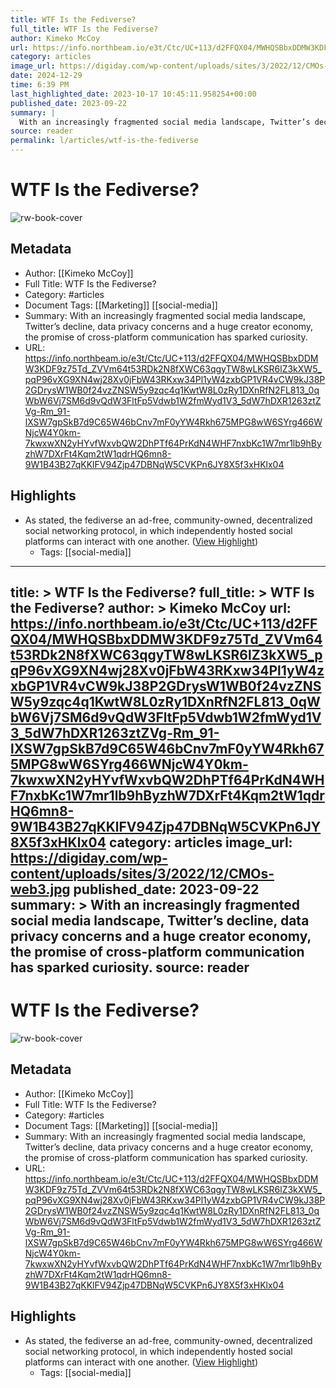 ```yaml
---
title: WTF Is the Fediverse?
full_title: WTF Is the Fediverse?
author: Kimeko McCoy
url: https://info.northbeam.io/e3t/Ctc/UC+113/d2FFQX04/MWHQSBbxDDMW3KDF9z75Td_ZVVm64t53RDk2N8fXWC63qgyTW8wLKSR6lZ3kXW5_pqP96vXG9XN4wj28Xv0jFbW43RKxw34Pl1yW4zxbGP1VR4vCW9kJ38P2GDrysW1WB0f24vzZNSW5y9zqc4q1KwtW8L0zRy1DXnRfN2FL813_0qWbW6Vj7SM6d9vQdW3FltFp5Vdwb1W2fmWyd1V3_5dW7hDXR1263ztZVg-Rm_91-lXSW7gpSkB7d9C65W46bCnv7mF0yYW4Rkh675MPG8wW6SYrg466WNjcW4Y0km-7kwxwXN2yHYvfWxvbQW2DhPTf64PrKdN4WHF7nxbKc1W7mr1lb9hByzhW7DXrFt4Kqm2tW1qdrHQ6mn8-9W1B43B27qKKlFV94Zjp47DBNqW5CVKPn6JY8X5f3xHKlx04
category: articles
image_url: https://digiday.com/wp-content/uploads/sites/3/2022/12/CMOs-web3.jpg
date: 2024-12-29
time: 6:39 PM
last_highlighted_date: 2023-10-17 10:45:11.958254+00:00
published_date: 2023-09-22
summary: |
  With an increasingly fragmented social media landscape, Twitter’s decline, data privacy concerns and a huge creator economy, the promise of cross-platform communication has sparked curiosity.
source: reader
permalink: l/articles/wtf-is-the-fediverse
---
```

# WTF Is the Fediverse?

![rw-book-cover](https://digiday.com/wp-content/uploads/sites/3/2022/12/CMOs-web3.jpg)

## Metadata
- Author: [[Kimeko McCoy]]
- Full Title: WTF Is the Fediverse?
- Category: #articles
- Document Tags: [[Marketing]] [[social-media]] 
- Summary: With an increasingly fragmented social media landscape, Twitter’s decline, data privacy concerns and a huge creator economy, the promise of cross-platform communication has sparked curiosity.
- URL: https://info.northbeam.io/e3t/Ctc/UC+113/d2FFQX04/MWHQSBbxDDMW3KDF9z75Td_ZVVm64t53RDk2N8fXWC63qgyTW8wLKSR6lZ3kXW5_pqP96vXG9XN4wj28Xv0jFbW43RKxw34Pl1yW4zxbGP1VR4vCW9kJ38P2GDrysW1WB0f24vzZNSW5y9zqc4q1KwtW8L0zRy1DXnRfN2FL813_0qWbW6Vj7SM6d9vQdW3FltFp5Vdwb1W2fmWyd1V3_5dW7hDXR1263ztZVg-Rm_91-lXSW7gpSkB7d9C65W46bCnv7mF0yYW4Rkh675MPG8wW6SYrg466WNjcW4Y0km-7kwxwXN2yHYvfWxvbQW2DhPTf64PrKdN4WHF7nxbKc1W7mr1lb9hByzhW7DXrFt4Kqm2tW1qdrHQ6mn8-9W1B43B27qKKlFV94Zjp47DBNqW5CVKPn6JY8X5f3xHKlx04

## Highlights
- As stated, the fediverse an ad-free, community-owned, decentralized social networking protocol, in which independently hosted social platforms can interact with one another. ([View Highlight](https://read.readwise.io/read/01hcyktndffzympkxwq76hw0je))
    - Tags: [[social-media]] 


---
title: >
  WTF Is the Fediverse?
full_title: >
  WTF Is the Fediverse?
author: >
  Kimeko McCoy
url: https://info.northbeam.io/e3t/Ctc/UC+113/d2FFQX04/MWHQSBbxDDMW3KDF9z75Td_ZVVm64t53RDk2N8fXWC63qgyTW8wLKSR6lZ3kXW5_pqP96vXG9XN4wj28Xv0jFbW43RKxw34Pl1yW4zxbGP1VR4vCW9kJ38P2GDrysW1WB0f24vzZNSW5y9zqc4q1KwtW8L0zRy1DXnRfN2FL813_0qWbW6Vj7SM6d9vQdW3FltFp5Vdwb1W2fmWyd1V3_5dW7hDXR1263ztZVg-Rm_91-lXSW7gpSkB7d9C65W46bCnv7mF0yYW4Rkh675MPG8wW6SYrg466WNjcW4Y0km-7kwxwXN2yHYvfWxvbQW2DhPTf64PrKdN4WHF7nxbKc1W7mr1lb9hByzhW7DXrFt4Kqm2tW1qdrHQ6mn8-9W1B43B27qKKlFV94Zjp47DBNqW5CVKPn6JY8X5f3xHKlx04
category: articles
image_url: https://digiday.com/wp-content/uploads/sites/3/2022/12/CMOs-web3.jpg
published_date: 2023-09-22
summary: >
  With an increasingly fragmented social media landscape, Twitter’s decline, data privacy concerns and a huge creator economy, the promise of cross-platform communication has sparked curiosity.
source: reader
---
# WTF Is the Fediverse?

![rw-book-cover](https://digiday.com/wp-content/uploads/sites/3/2022/12/CMOs-web3.jpg)

## Metadata
- Author: [[Kimeko McCoy]]
- Full Title: WTF Is the Fediverse?
- Category: #articles
- Document Tags: [[Marketing]] [[social-media]] 
- Summary: With an increasingly fragmented social media landscape, Twitter’s decline, data privacy concerns and a huge creator economy, the promise of cross-platform communication has sparked curiosity.
- URL: https://info.northbeam.io/e3t/Ctc/UC+113/d2FFQX04/MWHQSBbxDDMW3KDF9z75Td_ZVVm64t53RDk2N8fXWC63qgyTW8wLKSR6lZ3kXW5_pqP96vXG9XN4wj28Xv0jFbW43RKxw34Pl1yW4zxbGP1VR4vCW9kJ38P2GDrysW1WB0f24vzZNSW5y9zqc4q1KwtW8L0zRy1DXnRfN2FL813_0qWbW6Vj7SM6d9vQdW3FltFp5Vdwb1W2fmWyd1V3_5dW7hDXR1263ztZVg-Rm_91-lXSW7gpSkB7d9C65W46bCnv7mF0yYW4Rkh675MPG8wW6SYrg466WNjcW4Y0km-7kwxwXN2yHYvfWxvbQW2DhPTf64PrKdN4WHF7nxbKc1W7mr1lb9hByzhW7DXrFt4Kqm2tW1qdrHQ6mn8-9W1B43B27qKKlFV94Zjp47DBNqW5CVKPn6JY8X5f3xHKlx04

## Highlights
- As stated, the fediverse an ad-free, community-owned, decentralized social networking protocol, in which independently hosted social platforms can interact with one another. ([View Highlight](https://read.readwise.io/read/01hcyktndffzympkxwq76hw0je))
    - Tags: [[social-media]] 


